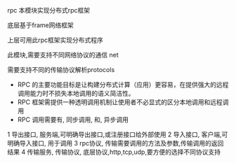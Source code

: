 rpc
本模块实现分布式rpc框架

底层基于frame网络框架

上层可用此rpc框架实现分布式程序


此模块,需要支持不同网络协议的通信 net

需要支持不同的传输协议解析protocols





- RPC 的主要功能目标是让构建分布式计算（应用）更容易，在提供强大的远程调用能力时不损失本地调用的语义简洁性。
- RPC 框架需提供一种透明调用机制让使用者不必显式的区分本地调用和远程调用
- RPC 调用需要有, 同步调用, 和, 异步调用

1 导出接口, 服务端,可明确导出接口,或注册接口给外部使用
2 导入接口, 客户端,可明确导入接口, 用于调用
3 rpc协议, 传输需要调用的方法及参数,传输调用的返回结果
4 传输服务, 传输协议, 底层协议,http,tcp,udp,要方便的选择不同协议支持
